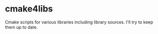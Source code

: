cmake4libs
==========

Cmake scripts for various libraries including library sources.
I'll try to keep them up to date.
